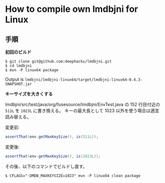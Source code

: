 # How to compile own lmdbjni for Linux

## 手順

**初回のビルド**

    $ git clone git@github.com:deephacks/lmdbjni.git
    $ cd lmdbjni
    $ mvn -P linux64 package

Output is `lmdbjni/lmdbjni-linux64/target/lmdbjni-linux64-0.4.3-SNAPSHOT.jar`

**キーサイズを大きくする**

lmdbjni/src/test/java/org/fusesource/lmdbjni/EnvTest.java の 152 行目付近の
`511L` を `1023L` に書き換える。
キーの最大長として 1023 以外を使う場合は適宜読み替える。

変更前:

```java
assertThat(env.getMaxKeySize(), is(511L));
```

変更後:

```java
assertThat(env.getMaxKeySize(), is(1023L));
```

その後、以下のコマンドでビルドし直す。

    $ CFLAGS="-DMDB_MAXKEYSIZE=1023" mvn -P linux64 clean package
